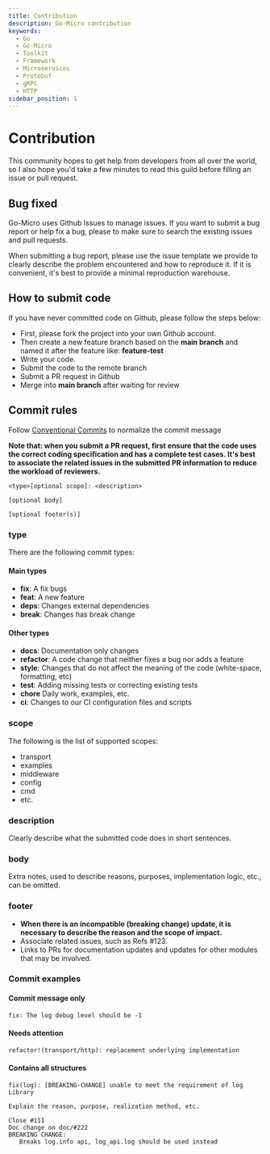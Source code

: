 ```yaml
---
title: Contribution
description: Go-Micro contribution
keywords:
  - Go
  - Go-Micro
  - Toolkit
  - Framework
  - Microservices
  - Protobuf
  - gRPC
  - HTTP
sidebar_position: 1
---
```


# Contribution
This community hopes to get help from developers from all over the world, so I also hope you'd take a few minutes to read this guild before filling an issue or pull request.

## Bug fixed
Go-Micro uses Github Issues to manage issues. If you want to submit a bug report or help fix a bug, please to make sure to search the existing issues and pull requests.

When submitting a bug report, please use the issue template we provide to clearly describe the problem encountered and how to reproduce it. If it is convenient, it's best to provide a minimal reproduction warehouse.

## How to submit code
If you have never committed code on Github, please follow the steps below:

- First, please fork the project into your own Github account.
- Then create a new feature branch based on the **main branch** and named it after the feature like: **feature-test**
- Write your code.
- Submit the code to the remote branch
- Submit a PR request in Github
- Merge into **main branch** after waiting for review

## Commit rules
Follow [Conventional Commits](https://www.conventionalcommits.org/en/v1.0.0/#summary) to normalize the commit message

**Note that: when you submit a PR request, first ensure that the code uses the correct coding specification and has a complete test cases. It's best to associate the related issues in the submitted PR information to reduce the workload of reviewers.**

```
<type>[optional scope]: <description>

[optional body]

[optional footer(s)]
```

### type
There are the following commit types:

#### Main types
- **fix**: A fix bugs
- **feat**: A new feature
- **deps**: Changes external dependencies
- **break**: Changes has break change

#### Other types
- **docs**: Documentation only changes
- **refactor**: A code change that neither fixes a bug nor adds a feature
- **style**: Changes that do not affect the meaning of the code (white-space, formatting, etc)
- **test**: Adding missing tests or correcting existing tests
- **chore** Daily work, examples, etc.
- **ci**: Changes to our CI configuration files and scripts

### scope
The following is the list of supported scopes:

- transport
- examples
- middleware
- config
- cmd
- etc.

### description
Clearly describe what the submitted code does in short sentences.

### body
Extra notes, used to describe reasons, purposes, implementation logic, etc., can be omitted.

### footer
- **When there is an incompatible (breaking change) update, it is necessary to describe the reason and the scope of impact.**
- Associate related issues, such as Refs #123.
- Links to PRs for documentation updates and updates for other modules that may be involved.

### Commit examples

#### Commit message only
```
fix: The log debug level should be -1
```

#### Needs attention
```
refactor!(transport/http): replacement underlying implementation
```

#### Contains all structures
```
fix(log): [BREAKING-CHANGE] unable to meet the requirement of log Library

Explain the reason, purpose, realization method, etc.

Close #111
Doc change on doc/#222
BREAKING CHANGE:
   Breaks log.info api, log_api.log should be used instead
```